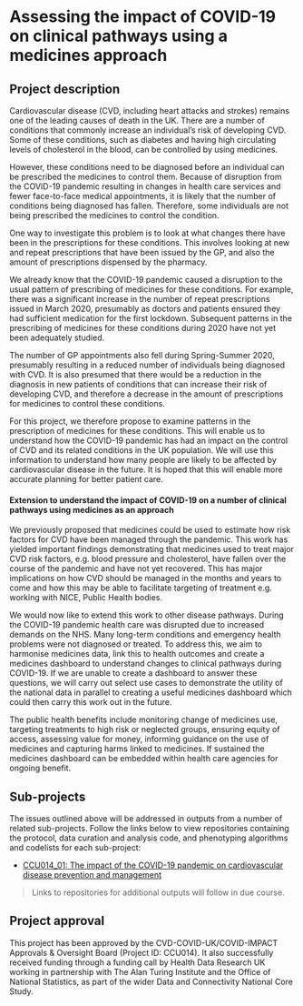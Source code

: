 # Assessing the impact of COVID-19 on clinical pathways using a medicines approach

## Project description

Cardiovascular disease (CVD, including heart attacks and strokes) remains one of the leading causes of death in the UK. There are a number of conditions that commonly increase an individual’s risk of developing CVD.  Some of these conditions, such as diabetes and having high circulating levels of cholesterol in the blood, can be controlled by using medicines. 

However, these conditions need to be diagnosed before an individual can be prescribed the medicines to control them. Because of disruption from the COVID-19 pandemic resulting in changes in health care services and fewer face-to-face medical appointments, it is likely that the number of conditions being diagnosed has fallen. Therefore, some individuals are not being prescribed the medicines to control the condition. 

One way to investigate this problem is to look at what changes there have been in the prescriptions for these conditions.  This involves looking at new and repeat prescriptions that have been issued by the GP, and also the amount of prescriptions dispensed by the pharmacy. 

We already know that the COVID-19 pandemic caused a disruption to the usual pattern of prescribing of medicines for these conditions. For example, there was a significant increase in the number of repeat prescriptions issued in March 2020, presumably as doctors and patients ensured they had sufficient medication for the first lockdown.  Subsequent patterns in the prescribing of medicines for these conditions during 2020 have not yet been adequately studied. 

The number of GP appointments also fell during Spring-Summer 2020, presumably resulting in a reduced number of individuals being diagnosed with CVD. It is also presumed that there would be a reduction in the diagnosis in new patients of conditions that can increase their risk of developing CVD, and therefore a decrease in the amount of prescriptions for medicines to control these conditions.  

For this project, we therefore propose to examine patterns in the prescription of medicines for these conditions. This will enable us to understand how the COVID-19 pandemic has had an impact on the control of CVD and its related conditions in the UK population. We will use this information to understand how many people are likely to be affected by cardiovascular disease in the future. It is hoped that this will enable more accurate planning for better patient care.

#### Extension to understand the impact of COVID-19 on a number of clinical pathways using medicines as an approach ####

We previously proposed that medicines could be used to estimate how risk factors for CVD have been managed through the pandemic. This work has yielded important findings demonstrating that medicines used to treat major CVD risk factors, e.g. blood pressure and cholesterol, have fallen over the course of the pandemic and have not yet recovered. This has major implications on how CVD should be managed in the months and years to come and how this may be able to facilitate targeting of treatment e.g. working with NICE, Public Health bodies.

We would now like to extend this work to other disease pathways. During the COVID-19 pandemic health care was disrupted due to increased demands on the NHS. Many long-term conditions and emergency health problems were not diagnosed or treated. To address this, we aim to harmonise medicines data, link this to health outcomes and create a medicines dashboard to understand changes to clinical pathways during COVID-19. If we are unable to create a dashboard to answer these questions, we will carry out select use cases to demonstrate the utility of the national data in parallel to creating a useful medicines dashboard which could then carry this work out in the future.

The public health benefits include monitoring change of medicines use, targeting treatments to high risk or neglected groups, ensuring equity of access, assessing value for money, informing guidance on the use of medicines and capturing harms linked to medicines. If sustained the medicines dashboard can be embedded within health care agencies for ongoing benefit.

## Sub-projects

The issues outlined above will be addressed in outputs from a number of related sub-projects.  Follow the links below to view repositories containing the protocol, data curation and analysis code, and phenotyping algorithms and codelists for each sub-project:

* [CCU014_01: The impact of the COVID-19 pandemic on cardiovascular disease prevention and management](https://github.com/BHFDSC/CCU014_01)

> Links to repositories for additional outputs will follow in due course.

## Project approval

This project has been approved by the CVD-COVID-UK/COVID-IMPACT Approvals & Oversight Board (Project ID: CCU014). It also successfully received funding through a funding call by Health Data Research UK working in partnership with The Alan Turing Institute and the Office of National Statistics, as part of the wider Data and Connectivity National Core Study.
